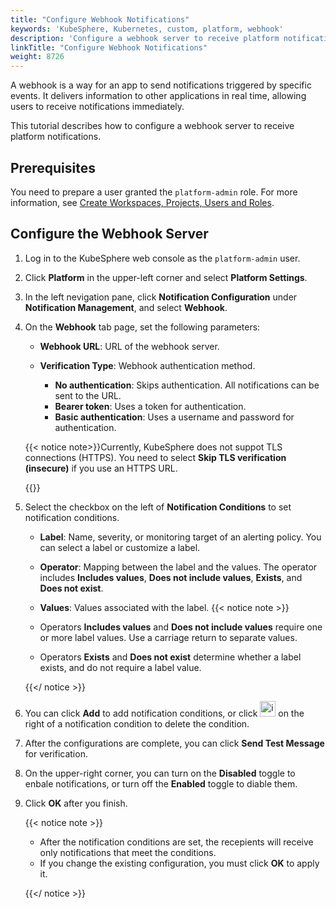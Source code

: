 ```yaml
---
title: "Configure Webhook Notifications"
keywords: 'KubeSphere, Kubernetes, custom, platform, webhook'
description: 'Configure a webhook server to receive platform notifications through the webhook.'
linkTitle: "Configure Webhook Notifications"
weight: 8726
---
```


A webhook is a way for an app to send notifications triggered by specific events. It delivers information to other applications in real time, allowing users to receive notifications immediately.

This tutorial describes how to configure a webhook server to receive platform notifications.

## Prerequisites

You need to prepare a user granted the `platform-admin` role. For more information, see [Create Workspaces, Projects, Users and Roles](../../../../quick-start/create-workspace-and-project/).

## Configure the Webhook Server

1. Log in to the KubeSphere web console as the `platform-admin` user.

2. Click **Platform** in the upper-left corner and select **Platform Settings**.

3. In the left nevigation pane, click **Notification Configuration** under **Notification Management**, and select **Webhook**.

4. On the **Webhook** tab page, set the following parameters:

   - **Webhook URL**: URL of the webhook server.

   - **Verification Type**: Webhook authentication method.
     - **No authentication**: Skips authentication. All notifications can be sent to the URL.
     - **Bearer token**: Uses a token for authentication.
     - **Basic authentication**: Uses a username and password for authentication.

   {{< notice note>}}Currently, KubeSphere does not suppot TLS connections (HTTPS). You need to select **Skip TLS verification (insecure)** if you use an HTTPS URL.

   {{</notice>}}

5. Select the checkbox on the left of **Notification Conditions** to set notification conditions.

    - **Label**: Name, severity, or monitoring target of an alerting policy. You can select a label or customize a label.
    - **Operator**: Mapping between the label and the values. The operator includes **Includes values**, **Does not include values**, **Exists**, and **Does not exist**.
    - **Values**: Values associated with the label.
    {{< notice note >}}

   - Operators **Includes values** and **Does not include values** require one or more label values. Use a carriage return to separate values.
   - Operators **Exists** and **Does not exist** determine whether a label exists, and do not require a label value.

   {{</ notice >}} 

6. You can click **Add** to add notification conditions, or click <img src="/images/docs/v3.3/common-icons/trashcan.png" width='25' height='25' alt="icon" /> on the right of a notification condition to delete the condition.

7. After the configurations are complete, you can click **Send Test Message** for verification.

8. On the upper-right corner, you can turn on the **Disabled** toggle to enbale notifications, or turn off the **Enabled** toggle to diable them.

9. Click **OK** after you finish.

   {{< notice note >}}

   - After the notification conditions are set, the recepients will receive only notifications that meet the conditions.
   - If you change the existing configuration, you must click **OK** to apply it.

   {{</ notice >}} 
